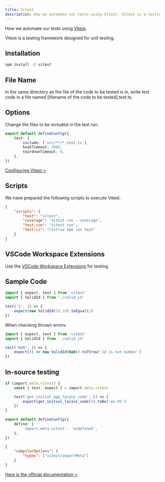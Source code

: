 ```yaml
---
title: Vitest
description: How we automate our tests using Vitest. Vitest is a testing framework designed for unit testing.
---
```


How we automate our tests using [Vitest](https://vitest.dev/).

Vitest is a testing framework designed for unit testing.

## Installation

```bash
npm install -D vitest
```

## File Name

In the same directory as the file of the code to be tested is in, write test code in a file named [filename of the code to be tested].test.ts.

## Options

Change the files to be included in the test run.

```ts:vite.config.ts
export default defineConfig({
	test: {
		include: ['src/**/*.test.ts'],
		hookTimeout: 3000,
		teardownTimeout: 0,
	},
})
```

[Configuring Vitest >](https://vitest.dev/config/)

## Scripts

We have prepared the following scripts to execute Vitest.

```json:package.json
{
	"scripts": {
		"test": "vitest",
		"coverage": "vitest run --coverage",
		"test:run": "vitest run",
		"test:ci": "CI=true npm run test"
	}
}
```

## VSCode Workspace Extensions

Use the [VSCode Workspace Extensions](./vscode-workspace-extensions#testing) for testing.

## Sample Code

```ts:[talk]src/lib/general/valid_id.test.ts
import { expect, test } from 'vitest'
import { ValidId } from './valid_id'

test('1', () => {
	expect(new ValidId(1).id).toEqual(1)
})
```

When checking thrown errors:

```ts:[talk]src/lib/general/valid_id.test.ts
import { expect, test } from 'vitest'
import { ValidId } from './valid_id'

test('NaN', () => {
	expect(() => new ValidId(NaN)).toThrow('id is not number')
})
```

## In-source testing

```ts:[talk]src/lib/locale/i18n.ts
if (import.meta.vitest) {
	const { test, expect } = import.meta.vitest

	test('get_initial_app_locale_code', () => {
		expect(get_initial_locale_code()).toBe('en-US')
	})
}
```

```ts:vite.config.ts
export default defineConfig({
	define: {
		'import.meta.vitest': 'undefined',
	},
})
```

```json:tsconfig.json
{
	"compilerOptions": {
		"types": ["vitest/importMeta"]
	}
}
```

[Here is the official documentation >](https://vitest.dev/guide/in-source.html)
